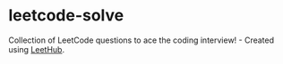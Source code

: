 # leetcode-solve
Collection of LeetCode questions to ace the coding interview! - Created using [LeetHub](https://github.com/QasimWani/LeetHub).
